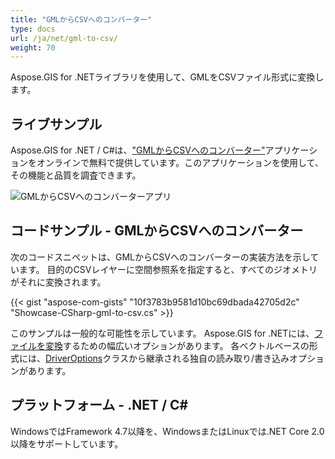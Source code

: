 ```yaml
---
title: "GMLからCSVへのコンバーター"
type: docs
url: /ja/net/gml-to-csv/
weight: 70
---
```


Aspose.GIS for .NETライブラリを使用して、GMLをCSVファイル形式に変換します。

## **ライブサンプル**

Aspose.GIS for .NET / C#は、["GMLからCSVへのコンバーター"](https://products.aspose.app/gis/conversion/gml-to-csv)アプリケーションをオンラインで無料で提供しています。このアプリケーションを使用して、その機能と品質を調査できます。

![GMLからCSVへのコンバーターアプリ](conversion.png)

## **コードサンプル - GMLからCSVへのコンバーター**

次のコードスニペットは、GMLからCSVへのコンバーターの実装方法を示しています。 目的のCSVレイヤーに空間参照系を指定すると、すべてのジオメトリがそれに変換されます。

{{< gist "aspose-com-gists" "10f3783b9581d10bc69dbada42705d2c" "Showcase-CSharp-gml-to-csv.cs" >}}

このサンプルは一般的な可能性を示しています。 Aspose.GIS for .NETには、[ファイルを変換](https://docs.aspose.com/gis/net/vector-layers/)するための幅広いオプションがあります。 各ベクトルベースの形式には、[DriverOptions](https://reference.aspose.com/gis/net/aspose.gis/driveroptions)クラスから継承される独自の読み取り/書き込みオプションがあります。

## **プラットフォーム - .NET / C#**

WindowsではFramework 4.7以降を、WindowsまたはLinuxでは.NET Core 2.0以降をサポートしています。
